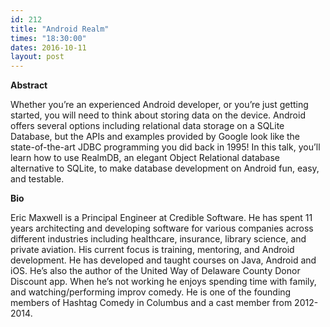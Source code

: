 ```yaml
---
id: 212
title: "Android Realm"
times: "18:30:00"
dates: 2016-10-11
layout: post
---
```

 **Abstract**

Whether you’re an experienced Android developer, or you’re just getting started, you will need to think about storing data on the device. Android offers several options including relational data storage on a SQLite Database, but the APIs and examples provided by Google look like the state-of-the-art JDBC programming you did back in 1995! In this talk, you’ll learn how to use RealmDB, an elegant Object Relational database alternative to SQLite, to make database development on Android fun, easy, and testable.  

**Bio**

Eric Maxwell is a Principal Engineer at Credible Software. He has spent 11 years architecting and developing software for various companies across different industries including healthcare, insurance, library science, and private aviation. His current focus is training, mentoring, and Android development. He has developed and taught courses on Java, Android and iOS. He’s also the author of the United Way of Delaware County Donor Discount app. When he’s not working he enjoys spending time with family, and watching/performing improv comedy. He is one of the founding members of Hashtag Comedy in Columbus and a cast member from 2012-2014.

